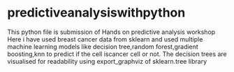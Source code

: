 # predictiveanalysiswithpython
This python file is submission of Hands on predictive analysis workshop
Here i have used breast cancer data from sklearn and used multiple machine learning models like decision tree,random forest,gradient boosting,knn to predict if the cell iscancer cell or not.
The decision trees are visualised for readability using export_graphviz of sklearn.tree library
